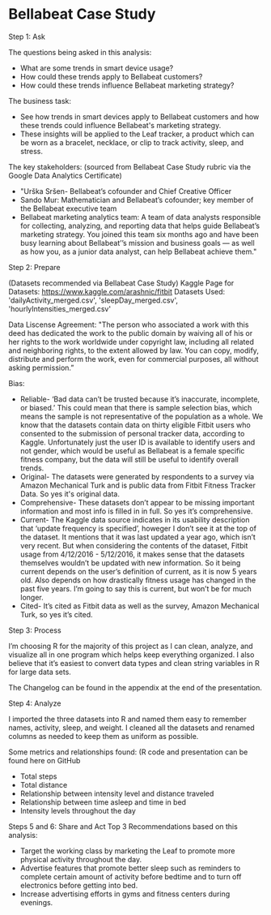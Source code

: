 # Bellabeat Case Study

Step 1: Ask

The questions being asked in this analysis:
* What are some trends in smart device usage?
* How could these trends apply to Bellabeat customers?
* How could these trends influence Bellabeat marketing strategy?

The business task:
* See how trends in smart devices apply to Bellabeat customers and how these trends could influence Bellabeat's marketing strategy.
* These insights will be applied to the Leaf tracker, a product which can be worn as a bracelet, necklace, or clip to track activity, sleep, and stress.

The key stakeholders:
(sourced from Bellabeat Case Study rubric via the Google Data Analytics Certificate)
* "Urška Sršen- Bellabeat’s cofounder and Chief Creative Officer
* Sando Mur: Mathematician and Bellabeat’s cofounder; key member of the Bellabeat executive team
* Bellabeat marketing analytics team: A team of data analysts responsible for collecting, analyzing, and
reporting data that helps guide Bellabeat’s marketing strategy. You joined this team six months ago and have been busy learning about Bellabeat’’s mission and business goals — as well as how you, as a junior data analyst, can help Bellabeat achieve them."


Step 2: Prepare

(Datasets recommended via Bellabeat Case Study)
Kaggle Page for Datasets: https://www.kaggle.com/arashnic/fitbit
Datasets Used: 'dailyActivity_merged.csv', 'sleepDay_merged.csv', 'hourlyIntensities_merged.csv'

Data Liscense Agreement: "The person who associated a work with this deed has dedicated the work to the public domain by waiving all of his or her rights to the work worldwide under copyright law, including all related and neighboring rights, to the extent allowed by law. You can copy, modify, distribute and perform the work, even for commercial purposes, all without asking permission.”

Bias:
* Reliable-  ‘Bad data can’t be trusted because it’s inaccurate, incomplete, or biased.’ This could mean that there is sample selection bias, which means the sample is not representative of the population as a whole. We know that the datasets contain data on thirty eligible Fitbit users who consented to the submission of personal tracker data, according to Kaggle. Unfortunately just the user ID is available to identify users and not gender, which would be useful as Bellabeat is a female specific fitness company, but the data will still be useful to identify overall trends.
* Original- The datasets were generated by respondents to a survey via Amazon Mechanical Turk and is public data from Fitbit Fitness Tracker Data. So yes it's original data.
* Comprehensive- These datasets don’t appear to be missing important information and most info is filled in in full. So yes it’s comprehensive.
* Current- The Kaggle data source indicates in its usability description that ‘update frequency is specified’, howeger I don’t see it at the top of the dataset. It mentions that it was last updated a year ago, which isn’t very recent. But when considering the contents of the dataset, Fitbit usage from 4/12/2016 - 5/12/2016, it makes sense that the datasets themselves wouldn’t be updated with new information. So it being current depends on the user’s definition of current, as it is now 5 years old. Also depends on how drastically fitness usage has changed in the past five years. I’m going to say this is current, but won’t be for much longer.
* Cited-  It’s cited as Fitbit data as well as the survey, Amazon Mechanical Turk, so yes it’s cited. 

Step 3: Process

I’m choosing R for the majority of this project as I can clean, analyze, and visualize all in one program which helps keep everything organized. I also believe that it’s easiest to convert data types and clean string variables in R for large data sets.

The Changelog can be found in the appendix at the end of the presentation.

Step 4: Analyze 

I imported the three datasets into R and named them easy to remember names, activity, sleep, and weight. I cleaned all the datasets and renamed columns as needed to keep them as uniform as possible.

Some metrics and relationships found:
(R code and presentation can be found here on GitHub
* Total steps
* Total distance
* Relationship between intensity level and distance traveled
* Relationship between time asleep and time in bed
* Intensity levels throughout the day

Steps 5 and 6: Share and Act
Top 3 Recommendations based on this analysis:
* Target the working class by marketing the Leaf to promote more physical activity throughout the day.
* Advertise features that promote better sleep such as reminders to complete certain amount of activity before bedtime and to turn off electronics before getting into bed.
* Increase advertising efforts in gyms and fitness centers during evenings.
